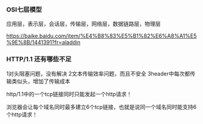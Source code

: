 ### OSI七层模型
应用层，表示层，会话层，传输层，网络层，数据链路层，物理层

https://baike.baidu.com/item/%E4%B8%83%E5%B1%82%E6%A8%A1%E5%9E%8B/1441391?fr=aladdin

### HTTP/1.1 还有哪些不足

1对头阻塞问题，没有解决
2文本传输效率问题，而且不安全
3header中每次都传输类似头，增加了传输成本



http/1.1中的一个tcp链接同时只能发起一个http请求！

浏览器会让每个域名同时最多建立6个tcp链接，也就是说同一个域名同时能支持6个http请求！


